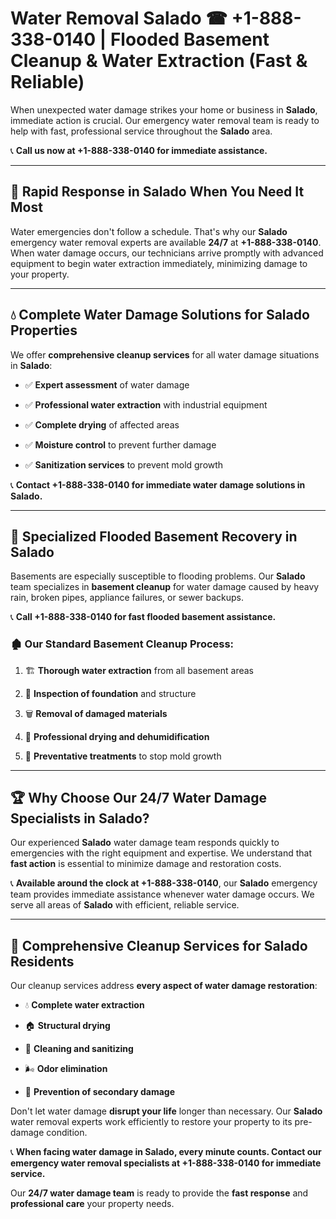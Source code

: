 # Water Removal Salado ☎ +1-888-338-0140 | Flooded Basement Cleanup & Water Extraction (Fast & Reliable)

When unexpected water damage strikes your home or business in **Salado**, immediate action is crucial. Our emergency water removal team is ready to help with fast, professional service throughout the **Salado** area. 

📞 **Call us now at +1-888-338-0140 for immediate assistance.**
---
## 🚀 Rapid Response in Salado When You Need It Most
Water emergencies don't follow a schedule. That's why our **Salado** emergency water removal experts are available **24/7** at **+1-888-338-0140**. When water damage occurs, our technicians arrive promptly with advanced equipment to begin water extraction immediately, minimizing damage to your property.
---
## 💧 Complete Water Damage Solutions for Salado Properties
We offer **comprehensive cleanup services** for all water damage situations in **Salado**:
- ✅ **Expert assessment** of water damage  
- ✅ **Professional water extraction** with industrial equipment  
- ✅ **Complete drying** of affected areas  
- ✅ **Moisture control** to prevent further damage  
- ✅ **Sanitization services** to prevent mold growth  
📞 **Contact +1-888-338-0140 for immediate water damage solutions in Salado.**
---
## 🌊 Specialized Flooded Basement Recovery in Salado
Basements are especially susceptible to flooding problems. Our **Salado** team specializes in **basement cleanup** for water damage caused by heavy rain, broken pipes, appliance failures, or sewer backups. 
📞 **Call +1-888-338-0140 for fast flooded basement assistance.**
### 🏚️ Our Standard Basement Cleanup Process:
1. 🏗️ **Thorough water extraction** from all basement areas  
2. 🔎 **Inspection of foundation** and structure  
3. 🗑️ **Removal of damaged materials**  
4. 💨 **Professional drying and dehumidification**  
5. 🚫 **Preventative treatments** to stop mold growth  
---
## 🏆 Why Choose Our 24/7 Water Damage Specialists in Salado?
Our experienced **Salado** water damage team responds quickly to emergencies with the right equipment and expertise. We understand that **fast action** is essential to minimize damage and restoration costs.
📞 **Available around the clock at +1-888-338-0140**, our **Salado** emergency team provides immediate assistance whenever water damage occurs. We serve all areas of **Salado** with efficient, reliable service.
---
## 🧹 Comprehensive Cleanup Services for Salado Residents
Our cleanup services address **every aspect of water damage restoration**:
- 💧 **Complete water extraction**  
- 🏠 **Structural drying**  
- 🧼 **Cleaning and sanitizing**  
- 🌬️ **Odor elimination**  
- 🚫 **Prevention of secondary damage**  
Don't let water damage **disrupt your life** longer than necessary. Our **Salado** water removal experts work efficiently to restore your property to its pre-damage condition.
📞 **When facing water damage in Salado, every minute counts. Contact our emergency water removal specialists at +1-888-338-0140 for immediate service.**
Our **24/7 water damage team** is ready to provide the **fast response** and **professional care** your property needs.
